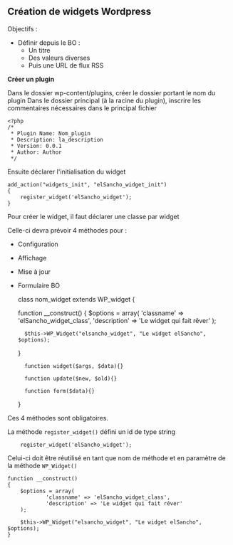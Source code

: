 Création de widgets Wordpress
-

Objectifs : 

* Définir depuis le BO :
    * Un titre
    * Des valeurs diverses
    * Puis une URL de flux RSS
    

__Créer un plugin__

Dans le dossier wp-content/plugins, créer le dossier portant le nom du plugin
Dans le dossier principal (à la racine du plugin), inscrire les commentaires nécessaires dans le principal fichier

    <?php
    /*
     * Plugin Name: Nom_plugin
     * Description: la_description
     * Version: 0.0.1
     * Author: Author
     */
     
Ensuite déclarer l'initialisation du widget

    add_action("widgets_init", "elSancho_widget_init")
    {
        register_widget('elSancho_widget');
    }

Pour créer le widget, il faut déclarer une classe par widget

Celle-ci devra prévoir 4 méthodes pour :
* Configuration
* Affichage
* Mise à jour
* Formulaire BO
    

    class nom_widget extends WP_widget
    {
    
    function __construct()
    {
        $options = array(
                'classname' => 'elSancho_widget_class',
                'description' => 'Le widget qui fait rêver'
        );

        $this->WP_Widget("elsancho_widget", "Le widget elSancho", $options);
    }
        
        function widget($args, $data){}
        
        function update($new, $old){}
        
        function form($data){}
    }
    
Ces 4 méthodes sont obligatoires.

La méthode `register_widget()` défini un id de type string

        register_widget('elSancho_widget');
        
Celui-ci doit être réutilisé en tant que nom de méthode et en paramètre de la méthode `WP_Widget()`

    function __construct()
    {
        $options = array(
                'classname' => 'elSancho_widget_class',
                'description' => 'Le widget qui fait rêver'
        );

        $this->WP_Widget("elsancho_widget", "Le widget elSancho", $options);
    }
    

